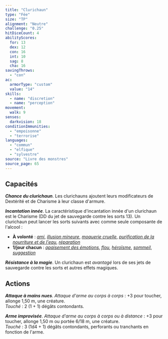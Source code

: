 ```yaml
---
title: "Clurichaun"
type: "Fée"
size: "TP"
alignment: "Neutre"
challenge: "0.25"
hitDiceCount: 4
abilityScores:
  for: 13
  dex: 12
  con: 16
  int: 10
  sag: 8
  cha: 16
savingThrows:
  - "con"
ac:
  armorType: "custom"
  value: "14"
skills:
  - name: "discretion"
  - name: "perception"
movement:
  walk: 9
senses:
  darkvision: 18
conditionImmunities:
  - "empoisonne"
  - "terrorise"
languages:
  - "commun"
  - "elfique"
  - "sylvestre"
source: "Livre des monstres"
source_page: 65
---
```

## Capacités
_**Chance du clurichaun**_. Les clurichauns ajoutent leurs modificateurs de Dextérité et de Charisme à leur classe d'armure.

_**Incantation innée**_. La caractéristique d'incantation innée d'un clurichaun est le Charisme (DD du jet de sauvegarde contre les sorts 13). Un clurichaun peut lancer les sorts suivants avec comme seule composante de l'alcool :
* **À volonté** : [_ami_](/grimoire/amis/), [_illusion mineure_](/grimoire/illusion-mineure/), [_moquerie cruelle_](/grimoire/moquerie-cruelle/), [_purification de la nourriture et de l'eau_](/grimoire/purification-de-la-nourriture-et-de-l-eau/), [_réparation_](/grimoire/reparation/)
* **1/jour chacun** : [_apaisement des émotions_](/grimoire/apaisement-des-emotions/), [_flou_](/grimoire/flou/), [_héroïsme_](/grimoire/heroisme/), [_sommeil_](/grimoire/sommeil/), [_suggestion_](/grimoire/suggestion/)

_**Résistance à la magie**_. Un clurichaun est _avantagé_ lors de ses jets de sauvegarde contre les sorts et autres effets magiques.

## Actions
_**Attaque à mains nues**_. _Attaque d'arme au corps à corps_ : +3 pour toucher, allonge 1,50 m, une créature.  
_Touché_ : 2 (1 + 1) dégâts contondants.

_**Arme improvisée**_. _Attaque d'arme au corps à corps ou à distance_ : +3 pour toucher, allonge 1,50 m ou portée 6/18 m, une créature.  
_Touché_ : 3 (1d4 + 1) dégâts contondants, perforants ou tranchants en fonction de l'arme.
